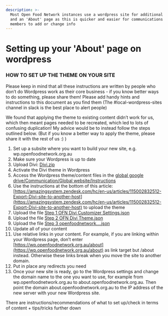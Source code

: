 ```yaml
---
description: >-
  Most Open Food Network instances use a wordpress site for additional content
  and an 'About' page as this is quicker and easier for communications team
  members to add or change info
---
```


# Setting up your 'About' page on wordpress

### **HOW TO SET UP THE THEME ON YOUR SITE**

Please keep in mind that all these instructions are written by people who don’t do Wordpress work as their core business - if you know better ways to do something, please share them! Please add handy hints and instructions to this document as you find them \(The \#local-wordpress-sites channel in slack is the best place to alert people\)  


We found that applying the theme to existing content didn’t work for us, which then meant pages needed to be recreated, which led to lots of confusing duplication! My advice would be to instead follow the steps outlined below. \(But if you know a better way to apply the theme, please share it with the rest of us :\) \)  


1. Set up a subsite where you want to build your new site, e.g. wp.openfoodnetwork.org.au 
2. Make sure your Wordpress is up to date
3. Upload Divi: [Divi.zip](https://drive.google.com/open?id=1dPB4WWjiyZaHk3IE0ajCwrFZebvxQGlC)
4. Activate the Divi theme in Wordpress
5. Access the Wordpress theme/content files in the [global google drive/Communication/Global website/Instructions](https://drive.google.com/open?id=1dPB4WWjiyZaHk3IE0ajCwrFZebvxQGlC)
6. Use the instructions at the bottom of this article: [https://amazingsystem.zendesk.com/hc/en-us/articles/115002832512-Export-Divi-site-to-another-host](https://amazingsystem.zendesk.com/hc/en-us/articles/115002832512-Export-Divi-site-to-another-host) to upload the theme
7. Upload the file [Step 1 OFN Divi Customizer Settings.json](https://drive.google.com/open?id=1ldn_bc3gpzIKG_B_4VDeD6HsNXbyB8Ww)
8. Upload the file [Step 2 OFN Divi Theme.json](https://drive.google.com/open?id=1miEXYE8-5G7EJM7gms4PcPJS-ww0uatU)
9. Upload the file [Step 3 openfoodnetwork….json](https://drive.google.com/open?id=17WzNMGBX_0tuulv9-ANStHejgJD2Cgfz)
10. Update all of your content
11. Use relative links in your content. For example, if you are linking within your Wordpress page, don’t enter [https://wp.openfoodnetwork.org.au/about](https://wp.openfoodnetwork.org.au/about) as link target but /about instead. Otherwise these links break when you move the site to another domain.
12. Put in place any redirects you need
13. Once your new site is ready, go to the Wordpress settings and change the domain name to the one you want to use, for example from wp.openfoodnetwork.org.au to about.openfoodnetwork.org.au. Then point the domain about.openfoodnetwork.org.au to the IP address of the new server with your new Wordpress site.

There are instructions/recommendations of what to set up/check in terms of content + tips/tricks further down  


